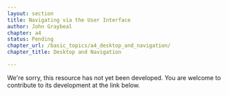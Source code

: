 ```yaml
---
layout: section
title: Navigating via the User Interface
author: John Graybeal
chapter: a4
status: Pending
chapter_url: /basic_topics/a4_desktop_and_navigation/
chapter_title: Desktop and Navigation

---
```

We're sorry, this resource has not yet been developed. You are welcome to contribute to its development at the link below.
